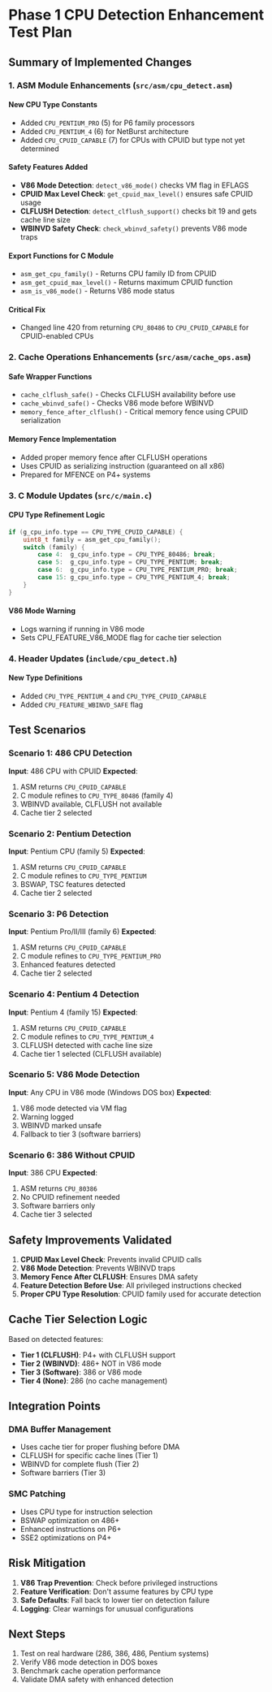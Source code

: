 # Phase 1 CPU Detection Enhancement Test Plan

## Summary of Implemented Changes

### 1. ASM Module Enhancements (`src/asm/cpu_detect.asm`)

#### New CPU Type Constants
- Added `CPU_PENTIUM_PRO` (5) for P6 family processors
- Added `CPU_PENTIUM_4` (6) for NetBurst architecture
- Added `CPU_CPUID_CAPABLE` (7) for CPUs with CPUID but type not yet determined

#### Safety Features Added
- **V86 Mode Detection**: `detect_v86_mode()` checks VM flag in EFLAGS
- **CPUID Max Level Check**: `get_cpuid_max_level()` ensures safe CPUID usage
- **CLFLUSH Detection**: `detect_clflush_support()` checks bit 19 and gets cache line size
- **WBINVD Safety Check**: `check_wbinvd_safety()` prevents V86 mode traps

#### Export Functions for C Module
- `asm_get_cpu_family()` - Returns CPU family ID from CPUID
- `asm_get_cpuid_max_level()` - Returns maximum CPUID function
- `asm_is_v86_mode()` - Returns V86 mode status

#### Critical Fix
- Changed line 420 from returning `CPU_80486` to `CPU_CPUID_CAPABLE` for CPUID-enabled CPUs

### 2. Cache Operations Enhancements (`src/asm/cache_ops.asm`)

#### Safe Wrapper Functions
- `cache_clflush_safe()` - Checks CLFLUSH availability before use
- `cache_wbinvd_safe()` - Checks V86 mode before WBINVD
- `memory_fence_after_clflush()` - Critical memory fence using CPUID serialization

#### Memory Fence Implementation
- Added proper memory fence after CLFLUSH operations
- Uses CPUID as serializing instruction (guaranteed on all x86)
- Prepared for MFENCE on P4+ systems

### 3. C Module Updates (`src/c/main.c`)

#### CPU Type Refinement Logic
```c
if (g_cpu_info.type == CPU_TYPE_CPUID_CAPABLE) {
    uint8_t family = asm_get_cpu_family();
    switch (family) {
        case 4:  g_cpu_info.type = CPU_TYPE_80486; break;
        case 5:  g_cpu_info.type = CPU_TYPE_PENTIUM; break;
        case 6:  g_cpu_info.type = CPU_TYPE_PENTIUM_PRO; break;
        case 15: g_cpu_info.type = CPU_TYPE_PENTIUM_4; break;
    }
}
```

#### V86 Mode Warning
- Logs warning if running in V86 mode
- Sets CPU_FEATURE_V86_MODE flag for cache tier selection

### 4. Header Updates (`include/cpu_detect.h`)

#### New Type Definitions
- Added `CPU_TYPE_PENTIUM_4` and `CPU_TYPE_CPUID_CAPABLE`
- Added `CPU_FEATURE_WBINVD_SAFE` flag

## Test Scenarios

### Scenario 1: 486 CPU Detection
**Input**: 486 CPU with CPUID
**Expected**:
1. ASM returns `CPU_CPUID_CAPABLE`
2. C module refines to `CPU_TYPE_80486` (family 4)
3. WBINVD available, CLFLUSH not available
4. Cache tier 2 selected

### Scenario 2: Pentium Detection
**Input**: Pentium CPU (family 5)
**Expected**:
1. ASM returns `CPU_CPUID_CAPABLE`
2. C module refines to `CPU_TYPE_PENTIUM`
3. BSWAP, TSC features detected
4. Cache tier 2 selected

### Scenario 3: P6 Detection
**Input**: Pentium Pro/II/III (family 6)
**Expected**:
1. ASM returns `CPU_CPUID_CAPABLE`
2. C module refines to `CPU_TYPE_PENTIUM_PRO`
3. Enhanced features detected
4. Cache tier 2 selected

### Scenario 4: Pentium 4 Detection
**Input**: Pentium 4 (family 15)
**Expected**:
1. ASM returns `CPU_CPUID_CAPABLE`
2. C module refines to `CPU_TYPE_PENTIUM_4`
3. CLFLUSH detected with cache line size
4. Cache tier 1 selected (CLFLUSH available)

### Scenario 5: V86 Mode Detection
**Input**: Any CPU in V86 mode (Windows DOS box)
**Expected**:
1. V86 mode detected via VM flag
2. Warning logged
3. WBINVD marked unsafe
4. Fallback to tier 3 (software barriers)

### Scenario 6: 386 Without CPUID
**Input**: 386 CPU
**Expected**:
1. ASM returns `CPU_80386`
2. No CPUID refinement needed
3. Software barriers only
4. Cache tier 3 selected

## Safety Improvements Validated

1. **CPUID Max Level Check**: Prevents invalid CPUID calls
2. **V86 Mode Detection**: Prevents WBINVD traps
3. **Memory Fence After CLFLUSH**: Ensures DMA safety
4. **Feature Detection Before Use**: All privileged instructions checked
5. **Proper CPU Type Resolution**: CPUID family used for accurate detection

## Cache Tier Selection Logic

Based on detected features:
- **Tier 1 (CLFLUSH)**: P4+ with CLFLUSH support
- **Tier 2 (WBINVD)**: 486+ NOT in V86 mode
- **Tier 3 (Software)**: 386 or V86 mode
- **Tier 4 (None)**: 286 (no cache management)

## Integration Points

### DMA Buffer Management
- Uses cache tier for proper flushing before DMA
- CLFLUSH for specific cache lines (Tier 1)
- WBINVD for complete flush (Tier 2)
- Software barriers (Tier 3)

### SMC Patching
- Uses CPU type for instruction selection
- BSWAP optimization on 486+
- Enhanced instructions on P6+
- SSE2 optimizations on P4+

## Risk Mitigation

1. **V86 Trap Prevention**: Check before privileged instructions
2. **Feature Verification**: Don't assume features by CPU type
3. **Safe Defaults**: Fall back to lower tier on detection failure
4. **Logging**: Clear warnings for unusual configurations

## Next Steps

1. Test on real hardware (286, 386, 486, Pentium systems)
2. Verify V86 mode detection in DOS boxes
3. Benchmark cache operation performance
4. Validate DMA safety with enhanced detection